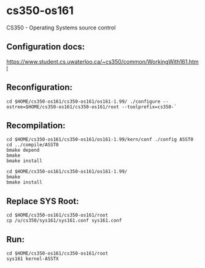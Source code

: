 # cs350-os161
CS350 - Operating Systems source control

## Configuration docs:
https://www.student.cs.uwaterloo.ca/~cs350/common/WorkingWith161.html

## Reconfiguration:
```
cd $HOME/cs350-os161/cs350-os161/os161-1.99/ ./configure --ostree=$HOME/cs350-os161/cs350-os161/root --toolprefix=cs350-`
```

## Recompilation:
```
cd $HOME/cs350-os161/cs350-os161/os161-1.99/kern/conf ./config ASST0
cd ../compile/ASST0
bmake depend
bmake
bmake install
```
```
cd $HOME/cs350-os161/cs350-os161/os161-1.99/
bmake
bmake install
```

## Replace SYS Root:
```
cd $HOME/cs350-os161/cs350-os161/root
cp /u/cs350/sys161/sys161.conf sys161.conf 
```

## Run:
```
cd $HOME/cs350-os161/cs350-os161/root
sys161 kernel-ASSTX
```

